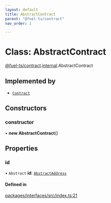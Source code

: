 ```yaml
---
layout: default
title: AbstractContract
parent: "@fuel-ts/contract"
nav_order: 1

---
```


# Class: AbstractContract

[@fuel-ts/contract](../index.md).[internal](../namespaces/internal.md).AbstractContract

## Implemented by

- [`Contract`](Contract.md)

## Constructors

### constructor

• **new AbstractContract**()

## Properties

### id

• `Abstract` **id**: [`AbstractAddress`](internal-AbstractAddress.md)

#### Defined in

[packages/interfaces/src/index.ts:21](https://github.com/FuelLabs/fuels-ts/blob/master/packages/interfaces/src/index.ts#L21)
